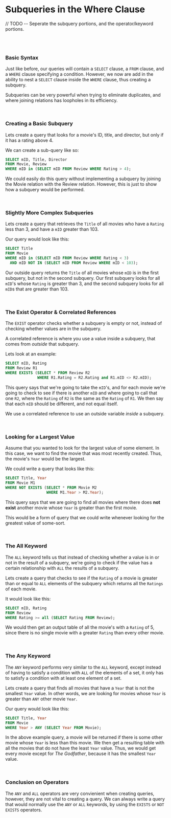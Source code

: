 # Subqueries in the Where Clause

// TODO -- Seperate the subquery portions, and the operator/keyword portions.

<br>
<br>

### Basic Syntax

Just like before, our queries will contain a `SELECT` clause, a `FROM` clause, and a `WHERE` clause specifying a condition. However, we now are add in the ability to nest a `SELECT` clause inside the `WHERE` clause, thus creating a subquery.

Subqueries can be very powerful when trying to eliminate duplicates, and where joining relations has loopholes in its efficiency.

<br>

### Creating a Basic Subquery

Lets create a query that looks for a movie's ID, title, and director, but only if it has a rating above 4.

We can create a sub-query like so:

```sql
SELECT mID, Title, Director
FROM Movie, Review
WHERE mID in (SELECT mID FROM Review WHERE Rating > 4);
```

We could easily do this query without implementing a subquery by joining the Movie relation with the Review relation. However, this is just to show how a subquery would be performed.

<br>

### Slightly More Complex Subqueries

Lets create a query that retrieves the `Title` of all movies who have a `Rating` less than 3, and have a `mID` greater than 103.

Our query would look like this:

```sql
SELECT Title
FROM Movie
WHERE mID in (SELECT mID FROM Review WHERE Rating < 3)
  AND mID NOT IN (SELECT mID FROM Review WHERE mID < 103);
```

Our outside query returns the `Title` of all movies whose `mID` is in the first subquery, but not in the second subquery. Our first subquery looks for all `mID`'s whose `Rating` is greater than 3, and the second subquery looks for all `mID`s that are greater than 103.

<br>

### The Exist Operator & Correlated References

The `EXIST` operator checks whether a subquery is empty or not, instead of checking whether values are in the subquery.

A correlated reference is where you use a value inside a subquery, that comes from *outside* that subquery.

Lets look at an example:

```sql
SELECT mID, Rating
FROM Review R1
WHERE EXISTS (SELECT * FROM Review R2
              WHERE R1.Rating = R2.Rating and R1.mID <> R2.mID);
```

This query says that we're going to take the `mID`'s, and for each movie we're going to check to see if there is another `mID` and where going to call that one `R2`, where the `Rating` of `R2` is the same as the `Rating` of `R1`. We then say that each `mID` should be different, and not equal itself.

We use a correlated reference to use an outside variable *inside* a subquery.

<br>

### Looking for a Largest Value

Assume that you wanted to look for the largest value of some element. In this case, we want to find the movie that was most recently created. Thus, the movie's `Year` would be the largest.

We could write a query that looks like this:

```sql
SELECT Title, Year
FROM Movie M1
WHERE NOT EXISTS (SELECT * FROM Movie M2
                  WHERE M1.Year > M2.Year);
```

This query says that we are going to find all movies where there does **not exist** another movie whose `Year` is greater than the first movie.

This would be a form of query that we could write whenever looking for the greatest value of some-sort.

<br>

### The All Keyword

The `ALL` keyword tells us that instead of checking whether a value is in or not in the result of a subquery, we're going to check if the value has a certain relationship with `ALL` the results of a subquery.

Lets create a query that checks to see if the `Rating` of a movie is greater than or equal to `ALL` elements of the subquery which returns all the `Ratings` of each movie.

It would look like this:

```sql
SELECT mID, Rating
FROM Review
WHERE Rating >= all (SELECT Rating FROM Review);
```

We would then get an output table of all the movie's with a `Rating` of 5, since there is no single movie with a greater `Rating` than every other movie.

<br>

### The Any Keyword

The `ANY` keyword performs very similar to the `ALL` keyword, except instead of having to satisfy a condition with `ALL` of the elements of a set, it only has to satisfy a condition with at least one element of a set.

Lets create a query that finds all movies that have a `Year` that is not the smallest `Year` value. In other words, we are looking for movies whose `Year` is greater than `ANY` other movie `Year`.

Our query would look like this:

```sql
SELECT Title, Year
FROM Movie
WHERE Year > ANY (SELECT Year FROM Movie);
```

In the above example query, a movie will be returned if there is some other movie whose `Year` is less than this movie. We then get a resulting table with all the movies that do not have the least `Year` value. Thus, we would get every movie except for *The Godfather*, because it has the smallest `Year` value.

<br>

### Conclusion on Operators

The `ANY` and `ALL` operators are very convienient when creating queries, however, they are not vital to creating a query. We can always write a query that would normally use the `ANY` or `ALL` keywords, by using the `EXISTS` or `NOT EXISTS` operators.
